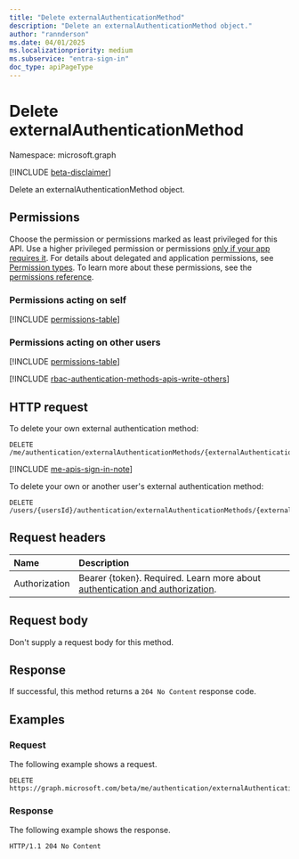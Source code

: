 ```yaml
---
title: "Delete externalAuthenticationMethod"
description: "Delete an externalAuthenticationMethod object."
author: "rannderson"
ms.date: 04/01/2025
ms.localizationpriority: medium
ms.subservice: "entra-sign-in"
doc_type: apiPageType
---
```


# Delete externalAuthenticationMethod

Namespace: microsoft.graph

[!INCLUDE [beta-disclaimer](../../includes/beta-disclaimer.md)]

Delete an externalAuthenticationMethod object.

## Permissions

Choose the permission or permissions marked as least privileged for this API. Use a higher privileged permission or permissions [only if your app requires it](/graph/permissions-overview#best-practices-for-using-microsoft-graph-permissions). For details about delegated and application permissions, see [Permission types](/graph/permissions-overview#permission-types). To learn more about these permissions, see the [permissions reference](/graph/permissions-reference).

### Permissions acting on self

<!-- {
  "blockType": "permissions",
  "name": "authentication-delete-externalauthenticationmethods-permissions"
}
-->
[!INCLUDE [permissions-table](../includes/permissions/authentication-delete-externalauthenticationmethods-permissions.md)]

### Permissions acting on other users
<!-- {
  "blockType": "permissions",
  "name": "authentication-delete-externalauthenticationmethods-2-permissions"
} -->
[!INCLUDE [permissions-table](../includes/permissions/authentication-delete-externalauthenticationmethods-2-permissions.md)]

[!INCLUDE [rbac-authentication-methods-apis-write-others](../includes/rbac-for-apis/rbac-authentication-methods-apis-write-others.md)]

## HTTP request

To delete your own external authentication method:
<!-- { "blockType": "ignored" } -->
``` http
DELETE /me/authentication/externalAuthenticationMethods/{externalAuthenticationMethodId}/$ref
```

[!INCLUDE [me-apis-sign-in-note](../includes/me-apis-sign-in-note.md)]

To delete your own or another user's external authentication method:
<!-- { "blockType": "ignored" } -->
``` http
DELETE /users/{usersId}/authentication/externalAuthenticationMethods/{externalAuthenticationMethodId}/$ref
```

## Request headers

|Name|Description|
|:---|:---|
|Authorization|Bearer {token}. Required. Learn more about [authentication and authorization](/graph/auth/auth-concepts).|

## Request body

Don't supply a request body for this method.

## Response

If successful, this method returns a `204 No Content` response code.

## Examples

### Request

The following example shows a request.
<!-- {
  "blockType": "request",
  "name": "delete_externalauthenticationmethod"
}
-->
``` http
DELETE https://graph.microsoft.com/beta/me/authentication/externalAuthenticationMethods/{externalAuthenticationMethodId}/$ref
```


### Response

The following example shows the response.
<!-- {
  "blockType": "response",
  "truncated": true
}
-->
``` http
HTTP/1.1 204 No Content
```

